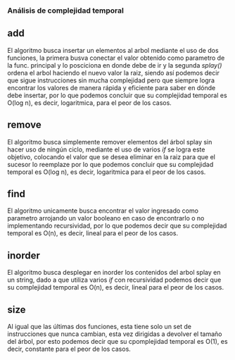 ### Análisis de complejidad temporal

## add
El algoritmo busca insertar un elementos al arbol mediante el uso de dos funciones, la primera busva conectar el valor obtenido como parametro de la func. principal
y lo posciciona en donde debe de ir y la segunda _splay()_ ordena el arbol haciendo el nuevo valor la raiz, siendo así podemos decir que sigue instrucciones sin 
mucha complejidad pero que siempre logra encontrar los valores de manera rápida y eficiente para saber
en dónde debe insertar, por lo que podemos concluir que su complejidad temporal es O(log n), es decir, logaritmica, para el peor de los casos.

## remove
El algoritmo busca simplemente remover elementos del árbol splay sin hacer uso de ningún ciclo, mediante el uso de varios _if_ se logra este objetivo, colocando el
valor que se desea eliminar en la raiz para que el sucesor lo reemplaze por lo que podemos concluir que su complejidad temporal es O(log n), es decir, logaritmica 
para el peor de los casos.

## find
El algoritmo unicamente busca encontrar el valor ingresado como parametro arrojando un valor booleano en caso de encontrarlo o no implementando recursividad, por lo
que podemos decir que su complejidad temporal es O(n), es decir, lineal para el peor de los casos.

## inorder
El algoritmo busca desplegar en inorder los contenidos del arbol splay en un string, dado a que utiliza varios _if_ con recursividad podemos decir que su
complejidad temporal es O(n), es decir, lineal para el peor de los casos.

## size
Al igual que las últimas dos funciones, esta tiene solo un set de instrucciones que nunca cambian, esta vez dirigidas a devolver el tamaño del árbol, por esto podemos decir que su cpomplejidad temporal es O(1), es decir, constante para el peor de los casos.
